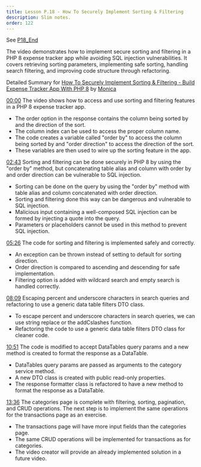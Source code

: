 ```yaml
---
title: Lesson P.18 - How To Securely Implement Sorting & Filtering
description: Slim notes.
order: 122
---
```


See [P18_End](https://github.com/paulpiazza/gio-formation-expennies/commits/P18_End)


The video demonstrates how to implement secure sorting and filtering in a PHP 8 expense tracker app while avoiding SQL injection vulnerabilities. It covers retrieving sorting parameters, implementing safe sorting, handling search filtering, and improving code structure through refactoring.

Detailed Summary for [How To Securely Implement Sorting & Filtering - Build Expense Tracker App With PHP 8](https://www.youtube.com/watch?v=LqygRNhemRw) by [Monica](https://monica.im)

[00:00](https://www.youtube.com/watch?v=LqygRNhemRw&t=0.299) The video shows how to access and use sorting and filtering features in a PHP 8 expense tracker app.
- The order option in the response contains the column being sorted by and the direction of the sort.
- The column index can be used to access the proper column name.
- The code creates a variable called "order by" to access the column being sorted by and "order direction" to access the direction of the sort.
- These variables are then used to wire up the sorting feature in the app.
    
[02:43](https://www.youtube.com/watch?v=LqygRNhemRw&t=163.379) Sorting and filtering can be done securely in PHP 8 by using the "order by" method, but concatenating table alias and column with order by and order direction can be vulnerable to SQL injection.
- Sorting can be done on the query by using the "order by" method with table alias and column concatenated with order direction.
- Sorting and filtering done this way can be dangerous and vulnerable to SQL injection.
- Malicious input containing a well-composed SQL injection can be formed by injecting a quote into the query.
- Parameters or placeholders cannot be used in this method to prevent SQL injection.
    
[05:26](https://www.youtube.com/watch?v=LqygRNhemRw&t=326.4) The code for sorting and filtering is implemented safely and correctly.
- An exception can be thrown instead of setting to default for sorting direction.
- Order direction is compared to ascending and descending for safe implementation.
- Filtering option is added with wildcard search and empty search is handled correctly.
    
[08:09](https://www.youtube.com/watch?v=LqygRNhemRw&t=489.12) Escaping percent and underscore characters in search queries and refactoring to use a generic data table filters DTO class.
- To escape percent and underscore characters in search queries, we can use string replace or the addCslashes function.
- Refactoring the code to use a generic data table filters DTO class for cleaner code.
    
[10:51](https://www.youtube.com/watch?v=LqygRNhemRw&t=651.839) The code is modified to accept DataTables query params and a new method is created to format the response as a DataTable.
- DataTables query params are passed as arguments to the category service method.
- A new DTO class is created with public read-only properties.
- The response formatter class is refactored to have a new method to format the response as a DataTable.
    
[13:36](https://www.youtube.com/watch?v=LqygRNhemRw&t=816.72) The categories page is complete with filtering, sorting, pagination, and CRUD operations. The next step is to implement the same operations for the transactions page as an exercise.
- The transactions page will have more input fields than the categories page.
- The same CRUD operations will be implemented for transactions as for categories.
- The video creator will provide an already implemented solution in a future video.
    
